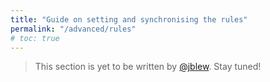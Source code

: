 ```yaml
---
title: "Guide on setting and synchronising the rules"
permalink: "/advanced/rules"
# toc: true
---
```


> This section is yet to be written  by [@jblew](https://steemit.com/@jblew). Stay tuned!
